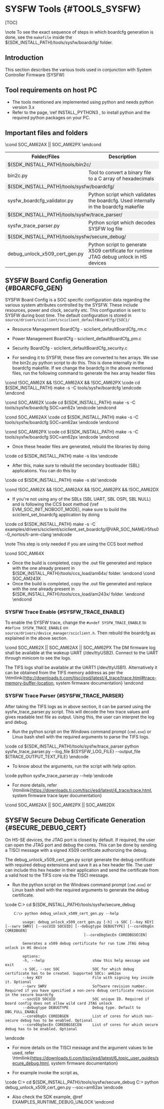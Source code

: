 
# SYSFW Tools {#TOOLS_SYSFW}

[TOC]

\note To see the exact sequence of steps in which boardcfg generation is done, see the `makefile` inside the ${SDK_INSTALL_PATH}/tools/sysfw/boardcfg/ folder.

## Introduction

This section describes the various tools used in conjunction with System Controller Firmware (SYSFW)

## Tool requirements on host PC

- The tools mentioned are implemented using python and needs python version 3.x
- Refer to the page, \ref INSTALL_PYTHON3 , to install python and the required python packages on your PC.

## Important files and folders

<table>
<tr>
    <th>Folder/Files
    <th>Description
</tr>
<tr><td colspan="2" bgcolor=#F0F0F0> ${SDK_INSTALL_PATH}/tools/bin2c/</td></tr>
<tr>
    <td>bin2c.py
    <td>Tool to convert a binary file to a C array of hexadecimals
</tr>
<tr><td colspan="2" bgcolor=#F0F0F0> ${SDK_INSTALL_PATH}/tools/sysfw/boardcfg/</td></tr>
<tr>
    <td>sysfw_boardcfg_validator.py
    <td>Python script which validates the boardcfg. Used internally in the boardcfg makefile
</tr>
<tr><td colspan="2" bgcolor=#F0F0F0> ${SDK_INSTALL_PATH}/tools/sysfw/trace_parser/</td></tr>
<tr>
    <td>sysfw_trace_parser.py
    <td>Python script which decodes SYSFW log file
</tr>
\cond SOC_AM62AX || SOC_AM62PX
<tr><td colspan="2" bgcolor=#F0F0F0> ${SDK_INSTALL_PATH}/tools/sysfw/secure_debug/</td></tr>
<tr>
    <td>debug_unlock_x509_cert_gen.py
    <td>Python script to generate X509 certificate for runtime JTAG debug unlock in HS devices
</tr>
\endcond
</table>

## SYSFW Board Config Generation {#BOARCFG_GEN}

SYSFW Board Config is a SOC specific configuration data regarding the various system attributes controlled by the SYSFW. These include resources, power and clock, security etc. This configuration is sent to SYSFW during boot time. The default configuration is stored in `source/drivers/sciclient/sciclient_defaultBoardCfg/{SOC}/`

- Resource Management BoardCfg - sciclient_defaultBoardCfg_rm.c
- Power Management BoardCfg - sciclient_defaultBoardCfg_pm.c
- Security BoardCfg - sciclient_defaultBoardCfg_security.c

- For sending it to SYSFW, these files are converted to hex arrays. We use the bin2c.py python script to do this. This is done internally in the boardcfg makefile. If we change the boardcfg in the above mentioned files, run the following command to generate the hex array header files

\cond !SOC_AM62X && !SOC_AM62AX && !SOC_AM62PX
\code
cd ${SDK_INSTALL_PATH}
make -s -C tools/sysfw/boardcfg
\endcode
\endcond

\cond SOC_AM62X
\code
cd ${SDK_INSTALL_PATH}
make -s -C tools/sysfw/boardcfg SOC=am62x
\endcode
\endcond

\cond SOC_AM62AX
\code
cd ${SDK_INSTALL_PATH}
make -s -C tools/sysfw/boardcfg SOC=am62ax
\endcode
\endcond

\cond SOC_AM62PX
\code
cd ${SDK_INSTALL_PATH}
make -s -C tools/sysfw/boardcfg SOC=am62px
\endcode
\endcond

- Once these header files are generated, rebuild the libraries by doing

\code
cd ${SDK_INSTALL_PATH}
make -s libs
\endcode

- After this, make sure to rebuild the secondary bootloader (SBL) applications. You can do this by

\code
cd ${SDK_INSTALL_PATH}
make -s sbl
\endcode

\cond !SOC_AM62X && !SOC_AM62AX && !SOC_AM62PX && !SOC_AM62DX
- If you're not using any of the SBLs (SBL UART, SBL OSPI, SBL NULL) and is following the CCS boot method (\ref EVM_SOC_INIT_NOBOOT_MODE), make sure to build the sciclient_set_boardcfg application by doing


\code
cd ${SDK_INSTALL_PATH}
make -s -C examples/drivers/sciclient/sciclient_set_boardcfg/@VAR_SOC_NAME/r5fss0-0_nortos/ti-arm-clang
\endcode

\note This step is only needed if you are using the CCS boot method


\cond SOC_AM64X
- Once the build is completed, copy the .out file generated and replace with the one already present in ${SDK_INSTALL_PATH}/tools/ccs_load/am64x/ folder.
\endcond
\cond SOC_AM243X
- Once the build is completed, copy the .out file generated and replace with the one already present in ${SDK_INSTALL_PATH}/tools/ccs_load/am243x/ folder.
\endcond
\endcond


### SYSFW Trace Enable {#SYSFW_TRACE_ENABLE}
To enable the SYSFW trace, change the `#undef SYSFW_TRACE_ENABLE` to `#define SYSFW_TRACE_ENABLE` on `source/drivers/device_manager/sciclient.h`. Then rebuild the boardcfg as explained in the above section.


\cond SOC_AM62X || SOC_AM62AX || SOC_AM62PX
The DM firmware log shall be available at the wakeup UART (/dev/ttyUSB2). Connect to the UART through minicom to see the logs.

The TIFS logs shall be available at the UART1 (/dev/ttyUSB1). Alternatively it can be obtained from the TIFS memory address as per the \htmllink{http://downloads.ti.com/tisci/esd/latest/4_trace/trace.html#trace-memory-buffer-location, system firmware documentation}
\endcond


### SYSFW Trace Parser {#SYSFW_TRACE_PARSER}
After taking the TIFS logs as in above section, it can be parsed using the sysfw_trace_parser.py script. This will
decode the hex trace values and gives readable text file as output. Using this, the user can interpret the log and debug.

- Run the python script on the Windows command prompt (`cmd.exe`) or Linux bash shell with the required arguments to parse the
TIFS logs.

\code
    cd ${SDK_INSTALL_PATH}/tools/sysfw/trace_parser
    python sysfw_trace_parser.py --log_file ${SYSFW_LOG_FILE} --output_file ${TRACE_OUTPUT_TEXT_FILE}
\endcode

- To know about the arguments, run the script with help option.

\code
    python sysfw_trace_parser.py --help
\endcode

- For more details, refer \htmllink{https://downloads.ti.com/tisci/esd/latest/4_trace/trace.html, system firmware trace layer documentation}


\cond SOC_AM62AX || SOC_AM62PX || SOC_AM62DX
## SYSFW Secure Debug Certificate Generation {#SECURE_DEBUG_CERT}

On HS-SE devices, the JTAG port is closed by default. If required, the user can open the JTAG port and debug the cores. This can be done by sending a TISCI message with a signed X509 certificate authorizing the debug.

The debug_unlock_x509_cert_gen.py script generate the debug certificate with required debug extensions and save it as a hex header file. The user can include this hex header in their application and send the certificate
from a valid host to the TIFS core via the TISCI message.

- Run the python script on the Windows command prompt (`cmd.exe`) or Linux bash shell with the required arguments to generate the debug certificate.

\code
        C:\> cd ${SDK_INSTALL_PATH}/tools/sysfw/secure_debug

        C:\> python debug_unlock_x509_cert_gen.py --help

            usage: debug_unlock_x509_cert_gen.py [-h] -s SOC [--key KEY] [--swrv SWRV] [--socUID SOCUID] [--debugtype DEBUGTYPE] [--coreDbgEn COREDBGEN]
                                        [--coreDbgSecEn COREDBGSECEN]

            Generates a x509 debug certificate for run time JTAG debug unlock in HS device

            options:
            -h, --help                      show this help message and exit
            -s SOC, --soc SOC               SOC for which debug certificate has to be created. Supported SOCs: am62ax
            --key KEY                       File with signing key inside it. Optional
            --swrv SWRV                     Software revision number. Required if you have specified a non-zero debug certificate revision in the secure boardcfg
            --socUID SOCUID                 SOC unique ID. Required if board config does not allow wild card JTAG unlock
            --debugtype DEBUGTYPE           Debug type. Default to DBG_FULL_ENABLE
            --coreDbgEn COREDBGEN           List of cores for which non-secure debug has to be enabled. Optional
            --coreDbgSecEn COREDBGSECEN     List of cores for which secure debug has to be enabled. Optional
\endcode

- For more details on the TISCI message and the argument values to be used, refer \htmllink{https://downloads.ti.com/tisci/esd/latest/6_topic_user_guides/secure_debug.html, system firmware documentation}

- For example invoke the script as,

\code
        C:\> cd ${SDK_INSTALL_PATH}/tools/sysfw/secure_debug
        C:\> python debug_unlock_x509_cert_gen.py --soc=am62ax
\endcode
- Also check the SDK example, @ref EXAMPLES_RUNTIME_DEBUG_UNLOCK
\endcond
